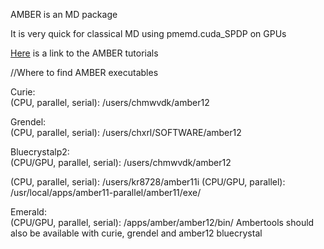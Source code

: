 AMBER is an MD package

It is very quick for classical MD using pmemd.cuda_SPDP on GPUs 

[Here](http://ambermd.org/tutorials/) is a link to the AMBER tutorials


//Where to find AMBER executables 

Curie: 		
(CPU, parallel, serial): 	/users/chmwvdk/amber12

Grendel:	
(CPU, parallel, serial): 	/users/chxrl/SOFTWARE/amber12

Bluecrystalp2:  
(CPU/GPU, parallel, serial): 	/users/chmwvdk/amber12
	
(CPU, parallel, serial): 	/users/kr8728/amber11i
(CPU/GPU, parallel): 		/usr/local/apps/amber11-parallel/amber11/exe/

Emerald: 	
(CPU/GPU, parallel, serial): 	/apps/amber/amber12/bin/
Ambertools should also be available with curie, grendel and amber12 bluecrystal 



